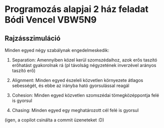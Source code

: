 # Programozás alapjai 2 ház feladat Bódi Vencel VBW5N9

## Rajzásszimuláció


Minden egyed négy szabálynak engedelmeskedik:

1) Separation: Amennyiben közel kerül szomszédaihoz, azok erős taszító erőhatást gyakorolnak rá (pl távolság négyzetének inverzével arányos taszító erő)

2) Alignment: Minden egyed észeleli közvetlen környezete átlagos sebességét, és ebbe az irányba ható gyorsulással reagál

3) Cohesion: Minden egyed közvetlen szomszédai tömegközéppontja felé is gyorsul

4) Chasing: Minden egyed egy meghatározott cél felé is gyorsul










(igen, a copilot csinálta a commit üzeneteket :D)
